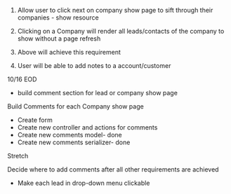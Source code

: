 1. Allow user to click next on company show page to sift through their companies - show resource

2.  Clicking on a Company will render all leads/contacts of the company to show without a page refresh

3. Above will achieve this requirement

4. User will be able to add notes to a account/customer



10/16 EOD
- build comment section for lead or company show page

Build Comments for each Company show page
- Create form
- Create new controller and actions for comments
- Create new comments model- done
- Create new comments serializer- done

<!-- <h3>Comments</h3>
<%= form_for @comment do |f| %>
  <label>Add a comment:</label>
  <%= f.text_field :text %>
  <%= f.hidden_field :user_id, value: current_user.id %>
  <span id= "company-field">
    <%= f.hidden_field :country_id, value: @company.id %>
  </span>
  <%= f.submit "Submit", id: "submit" %>
<% end %> -->

Stretch

Decide where to add comments after all other requirements are achieved
- Make each lead in drop-down menu clickable
